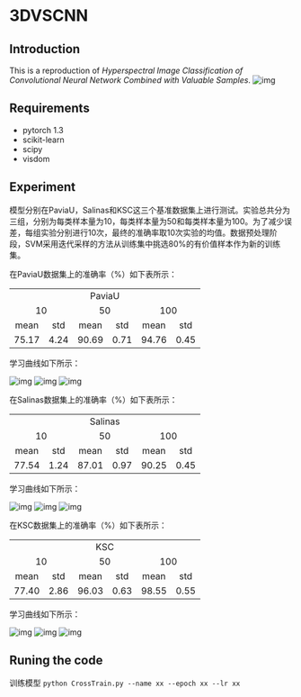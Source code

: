 # 3DVSCNN
## Introduction
This is a reproduction of *Hyperspectral Image Classification of Convolutional Neural Network Combined with Valuable Samples*.
![img](img/3DVSCNN.JPG)
## Requirements
* pytorch 1.3
* scikit-learn
* scipy
* visdom
## Experiment
模型分别在PaviaU，Salinas和KSC这三个基准数据集上进行测试。实验总共分为三组，分别为每类样本量为10，每类样本量为50和每类样本量为100。为了减少误差，每组实验分别进行10次，最终的准确率取10次实验的均值。数据预处理阶段，SVM采用迭代采样的方法从训练集中挑选80%的有价值样本作为新的训练集。

在PaviaU数据集上的准确率（%）如下表所示：

<table>
<tr align="center">
<td colspan="6">PaviaU</td>
</tr>
<tr align="center">
<td colspan="2">10</td>
<td colspan="2">50</td>
<td colspan="2">100</td>
</tr>
<tr align="center">
<td>mean</td>
<td>std</td>
<td>mean</td>
<td>std</td>
<td>mean</td>
<td>std</td>
</tr>
<tr align="center">
<td>75.17</td>
<td>4.24</td>
<td>90.69</td>
<td>0.71</td>
<td>94.76</td>
<td>0.45</td>
</tr>
</table>

学习曲线如下所示：

![img](img/PaviaU_sample_per_class_10_VSCNN.svg)
![img](img/PaviaU_sample_per_class_50_VSCNN.svg)
![img](img/PaviaU_sample_per_class_100_VSCNN.svg)

在Salinas数据集上的准确率（%）如下表所示：

<table>
<tr align="center">
<td colspan="6">Salinas</td>
</tr>
<tr align="center">
<td colspan="2">10</td>
<td colspan="2">50</td>
<td colspan="2">100</td>
</tr>
<tr align="center">
<td>mean</td>
<td>std</td>
<td>mean</td>
<td>std</td>
<td>mean</td>
<td>std</td>
</tr>
<tr align="center">
<td>77.54</td>
<td>1.24</td>
<td>87.01</td>
<td>0.97</td>
<td>90.25</td>
<td>0.45</td>
</tr>
</table>

学习曲线如下所示：

![img](img/Salinas_sample_per_class_10_VSCNN.svg)
![img](img/Salinas_sample_per_class_50_VSCNN.svg)
![img](img/Salinas_sample_per_class_100_VSCNN.svg)

在KSC数据集上的准确率（%）如下表所示：

<table>
<tr align="center">
<td colspan="6">KSC</td>
</tr>
<tr align="center">
<td colspan="2">10</td>
<td colspan="2">50</td>
<td colspan="2">100</td>
</tr>
<tr align="center">
<td>mean</td>
<td>std</td>
<td>mean</td>
<td>std</td>
<td>mean</td>
<td>std</td>
</tr>
<tr align="center">
<td>77.40</td>
<td>2.86</td>
<td>96.03</td>
<td>0.63</td>
<td>98.55</td>
<td>0.55</td>
</tr>
</table>

学习曲线如下所示：

![img](img/KSC_sample_per_class_10_VSCNN.svg)
![img](img/KSC_sample_per_class_50_VSCNN.svg)
![img](img/KSC_sample_per_class_100_VSCNN.svg)

## Runing the code
训练模型 `python CrossTrain.py --name xx --epoch xx --lr xx`
